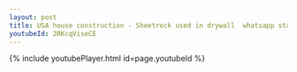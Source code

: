```yaml
---
layout: post
title: USA house construction - Sheetrock used in drywall  whatsapp status
youtubeId: 2RKcqViseCE
---
```


{% include youtubePlayer.html id=page.youtubeId %}
